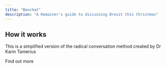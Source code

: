 ```yaml
---
title: "Bexchat"
description: "A Remainer's guide to discussing Brexit this Christmas"
---
```


## How it works

This is a simplified version of the radical conversation method created by Dr Karin Tamerius

Find out more
